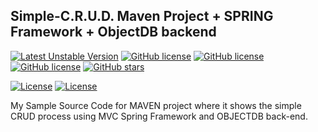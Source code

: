 ## Simple-C.R.U.D. Maven Project + SPRING Framework + ObjectDB backend

[![Latest Unstable Version](https://img.shields.io/badge/Version-1.0-orange.svg)]()
[![GitHub license](https://img.shields.io/badge/Platform-Windows%20%7C%20IOS%20%7C%20Linux-yellow.svg)](https://raw.githubusercontent.com/clydegold8/Simple-MAVEN-SPRING-OBJECTDB-CRUD/master/LICENSE)
[![GitHub license](https://img.shields.io/badge/Spring-4.3.1%20Current%20GA-green.svg)](https://raw.githubusercontent.com/clydegold8/Simple-MAVEN-SPRING-OBJECTDB-CRUD/master/LICENSE)
[![GitHub license](https://img.shields.io/badge/license-MIT-blue.svg)](https://raw.githubusercontent.com/clydegold8/Simple-MAVEN-SPRING-OBJECTDB-CRUD/master/LICENSE)
[![GitHub stars](https://img.shields.io/github/stars/clydegold8/Simple-MAVEN-SPRING-OBJECTDB-CRUD.svg)](https://github.com/clydegold8/Simple-MAVEN-SPRING-OBJECTDB-CRUD/stargazers)

[![License](https://www.w3.org/Icons/valid-html401)]()
[![License](https://www.w3.org/Icons/valid-css2)]()




My Sample Source Code for MAVEN project where it shows the simple CRUD process using MVC Spring Framework and OBJECTDB back-end.
